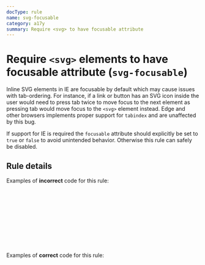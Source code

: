 ```yaml
---
docType: rule
name: svg-focusable
category: a17y
summary: Require <svg> to have focusable attribute
---
```


# Require `<svg>` elements to have focusable attribute (`svg-focusable`)

Inline SVG elements in IE are focusable by default which may cause issues with tab-ordering.
For instance, if a link or button has an SVG icon inside the user would need to press tab twice to move focus to the next element as pressing tab would move focus to the `<svg>` element instead.
Edge and other browsers implements proper support for `tabindex` and are unaffected by this bug.

If support for IE is required the `focusable` attribute should explicitly be set to `true` or `false` to avoid unintended behavior.
Otherwise this rule can safely be disabled.

## Rule details

Examples of **incorrect** code for this rule:

<validate name="incorrect" rules="svg-focusable">
	<a href="#">
		<svg></svg>
	</a>
</validate>

Examples of **correct** code for this rule:

<validate name="correct" rules="svg-focusable">
	<a href="#">
		<svg focusable="false"></svg>
	</a>
</validate>
